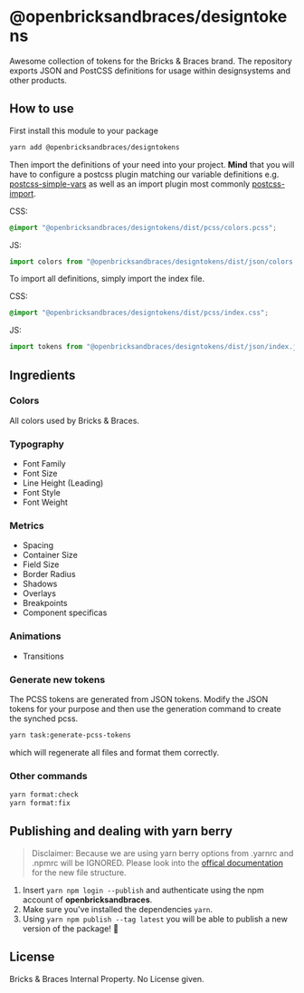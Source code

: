 # @openbricksandbraces/designtokens

Awesome collection of tokens for the Bricks & Braces brand.
The repository exports JSON and PostCSS definitions for usage within designsystems and other products.

## How to use

First install this module to your package

```bash
yarn add @openbricksandbraces/designtokens
```

Then import the definitions of your need into your project.
**Mind** that you will have to configure a postcss plugin matching our variable definitions e.g. [postcss-simple-vars](https://github.com/postcss/postcss-simple-vars) as well as an import plugin most commonly [postcss-import](https://github.com/postcss/postcss-import).

CSS:

```css
@import "@openbricksandbraces/designtokens/dist/pcss/colors.pcss";
```

JS:

```js
import colors from "@openbricksandbraces/designtokens/dist/json/colors.json";
```

To import all definitions, simply import the index file.

CSS:

```css
@import "@openbricksandbraces/designtokens/dist/pcss/index.css";
```

JS:

```js
import tokens from "@openbricksandbraces/designtokens/dist/json/index.json";
```

## Ingredients

### Colors

All colors used by Bricks & Braces.

### Typography

- Font Family
- Font Size
- Line Height (Leading)
- Font Style
- Font Weight

### Metrics

- Spacing
- Container Size
- Field Size
- Border Radius
- Shadows
- Overlays
- Breakpoints
- Component specificas

### Animations

- Transitions

### Generate new tokens

The PCSS tokens are generated from JSON tokens. Modify the JSON tokens for your purpose and then use the generation command to create the synched pcss.

```bash
yarn task:generate-pcss-tokens
```

which will regenerate all files and format them correctly.

### Other commands

```bash
yarn format:check
yarn format:fix
```

## Publishing and dealing with yarn berry

> Disclaimer: Because we are using yarn berry options from .yarnrc and .npmrc will be IGNORED. Please look into the [offical documentation](https://yarnpkg.com/configuration/yarnrc) for the new file structure.

1. Insert `yarn npm login --publish` and authenticate using the npm account of **openbricksandbraces**.
2. Make sure you've installed the dependencies `yarn`.
3. Using `yarn npm publish --tag latest` you will be able to publish a new version of the package! 🎉

## License

Bricks & Braces Internal Property. No License given.
